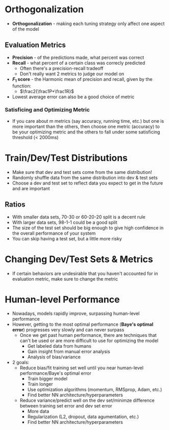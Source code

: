 # Orthogonalization
- **Orthogonalization** - making each tuning strategy only affect one aspect of the model

## Evaluation Metrics
- **Precision** - of the predictions made, what percent was correct
- **Recall** - what percent of a certain class was correcly predicted
    - Often there's a precision-recall tradeoff
    - Don't really want 2 metrics to judge our model on
- **$F_1$ score** - the Harmonic mean of precision and recall, given by the function:
    - $\frac2{\frac1P+\frac1R}$
- Lowest average error can also be a good choice of metric

### Satisficing and Optimizing Metric
- If you care about m metrics (say accuracy, running time, etc.) but one is more important than the others, then choose one metric (accuracy) to be your optimizing metric and the others to fall under some satisficing threshold (< 2000ms)

# Train/Dev/Test Distributions
- Make sure that dev and test sets come from the same distribution!
- Randomly shuffle data from the same distribution into dev & test sets
- Choose a dev and test set to reflect data you expect to get in the future and are important
## Ratios
- With smaller data sets, 70-30 or 60-20-20 split is a decent rule
- With larger data sets, 98-1-1 could be a good split
- The size of the test set should be big enough to give high confidence in the overall performance of your system
- You can skip having a test set, but a little more risky

# Changing Dev/Test Sets & Metrics
- If certain behaviors are undesirable that you haven't accounted for in evaluation metric, make sure to change the metric

# Human-level Performance
- Nowadays, models rapidly improve, surpassing human-level performance
- However, getting to the most optimal performance (**Baye's optimal error**) progresses very slowly and can never surpass
    - Once we get past human performance, there are techniques that can't be used or are more difficult to use for optimizing the model
        - Get labeled data from humans
        - Gain insight from manual error analysis
        - Analysis of bias/variance
- 2 goals:
    - Reduce bias/fit training set well until you near human-level performance/Baye's optimal error
        - Train bigger model
        - Train longer
        - Use optimization algorithms (momentum, RMSprop, Adam, etc.)
        - Find better NN architecture/hyperparameters
    - Reduce variance/predict well on the dev set/minimze difference between training set error and dev set error
        - More data
        - Regularization (L2, dropout, data agumentation, etc.)
        - Find better NN architecture/hyperparameters